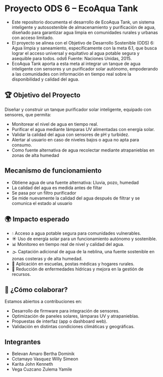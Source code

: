 # Proyecto ODS 6 – EcoAqua Tank
- Este repositorio documenta el desarrollo de EcoAqua Tank, un sistema inteligente y autosostenible de almacenamiento y purificación de agua, diseñado para garantizar agua limpia en comunidades rurales y urbanas con acceso limitado.
- El proyecto se alinea con el Objetivo de Desarrollo Sostenible (ODS) 6: Agua limpia y saneamiento, específicamente con la meta 6.1, que busca lograr el acceso universal y equitativo al agua potable segura y asequible para todos.
ods6 Fuente: Naciones Unidas, 2015.
- EcoAqua Tank aporta a esta meta al integrar un tanque de agua inteligente con sensores y un purificador solar autónomo, empoderando a las comunidades con información en tiempo real sobre la disponibilidad y calidad del agua.

## 🏆 Objetivo del Proyecto
Diseñar y construir un tanque purificador solar inteligente, equipado con sensores, que permita:
- Monitorear el nivel de agua en tiempo real.
- Purificar el agua mediante lámparas UV alimentadas con energía solar.
- Validar la calidad del agua con sensores de pH y turbidez.
- Alertar al usuario en caso de niveles bajos o agua no apta para consumo.
- Como fuente alternativa de agua recolectar mediante atrapanieblas en zonas de alta humedad

## Mecanismo de funcionamiento
- Obtiene agua de una fuente alternativa: Lluvia, pozo, humedad
- La calidad del agua es medida antes de filtar
- Se pasa por un filtro purificador
- Se mide nuevamente la calidad del agua después de filtrar y se comunica el estado al usuario

## 🌍 Impacto esperado 
- 💧 Acceso a agua potable segura para comunidades vulnerables.
- ☀️ Uso de energía solar para un funcionamiento autónomo y sostenible.
- 📊 Monitoreo en tiempo real de nivel y calidad del agua.
- 🌫 Captación adicional de agua de la neblina, una fuente sostenible en zonas costeras y de alta humedad.
- 🏫 Aplicación en escuelas, postas médicas y hogares rurales.
- 🌱 Reducción de enfermedades hídricas y mejora en la gestión de recursos.

## 🤝 ¿Cómo colaborar?
Estamos abiertos a contribuciones en:
- Desarrollo de firmware para integración de sensores.
- Optimización de paneles solares, lámparas UV y atrapanieblas.
- Propuestas de interfaz (app o dashboard web).
- Validación en distintas condiciones climáticas y geográficas.
  
## Integrantes
- Belevan Amaro     Bertha Dominik
- Cctamayo Vasquez  Willy Simeon
- Karita            John Kenneth
- Vega Cuzcano      Zulema Yamile
